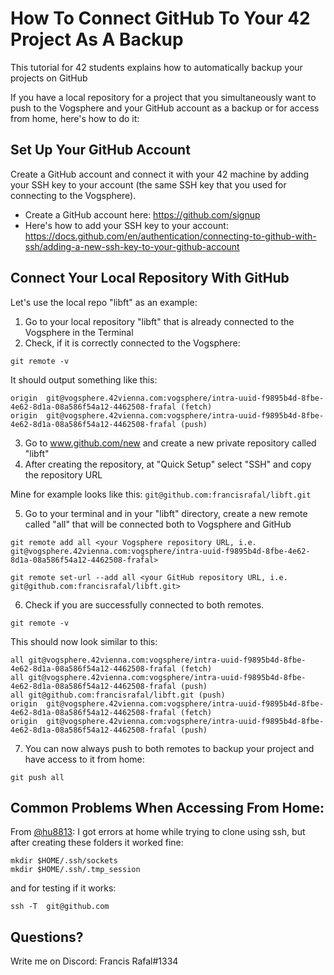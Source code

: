 # How To Connect GitHub To Your 42 Project As A Backup

This tutorial for 42 students explains how to automatically backup your projects on GitHub

If you have a local repository for a project that you simultaneously want to push to the Vogsphere and your GitHub account as a backup or for access from home, here's how to do it:

## Set Up Your GitHub Account
Create a GitHub account and connect it with your 42 machine by adding your SSH key to your account (the same SSH key that you used for connecting to the Vogsphere). 
- Create a GitHub account here: https://github.com/signup
- Here's how to add your SSH key to your account: https://docs.github.com/en/authentication/connecting-to-github-with-ssh/adding-a-new-ssh-key-to-your-github-account

## Connect Your Local Repository With GitHub

Let's use the local repo "libft" as an example:

1. Go to your local repository "libft" that is already connected to the Vogsphere in the Terminal
2. Check, if it is correctly connected to the Vogsphere:

```
git remote -v
```

It should output something like this:

```
origin	git@vogsphere.42vienna.com:vogsphere/intra-uuid-f9895b4d-8fbe-4e62-8d1a-08a586f54a12-4462508-frafal (fetch)
origin	git@vogsphere.42vienna.com:vogsphere/intra-uuid-f9895b4d-8fbe-4e62-8d1a-08a586f54a12-4462508-frafal (push)
```

3. Go to www.github.com/new and create a new private repository called "libft"
4. After creating the repository, at "Quick Setup" select "SSH" and copy the repository URL

Mine for example looks like this: `git@github.com:francisrafal/libft.git`

5. Go to your terminal and in your "libft" directory, create a new remote called "all" that will be connected both to Vogsphere and GitHub
```
git remote add all <your Vogsphere repository URL, i.e. git@vogsphere.42vienna.com:vogsphere/intra-uuid-f9895b4d-8fbe-4e62-8d1a-08a586f54a12-4462508-frafal>
```
```
git remote set-url --add all <your GitHub repository URL, i.e. git@github.com:francisrafal/libft.git>
```

6. Check if you are successfully connected to both remotes.

```
git remote -v
```
This should now look similar to this:

```
all	git@vogsphere.42vienna.com:vogsphere/intra-uuid-f9895b4d-8fbe-4e62-8d1a-08a586f54a12-4462508-frafal (fetch)
all	git@vogsphere.42vienna.com:vogsphere/intra-uuid-f9895b4d-8fbe-4e62-8d1a-08a586f54a12-4462508-frafal (push)
all	git@github.com:francisrafal/libft.git (push)
origin	git@vogsphere.42vienna.com:vogsphere/intra-uuid-f9895b4d-8fbe-4e62-8d1a-08a586f54a12-4462508-frafal (fetch)
origin	git@vogsphere.42vienna.com:vogsphere/intra-uuid-f9895b4d-8fbe-4e62-8d1a-08a586f54a12-4462508-frafal (push)
```

7. You can now always push to both remotes to backup your project and have access to it from home:

```
git push all
```

## Common Problems When Accessing From Home:
From [@hu8813](https://www.github.com/hu8813):
I got errors at home while trying to clone using ssh, but after creating these folders it worked fine:
```
mkdir $HOME/.ssh/sockets
mkdir $HOME/.ssh/.tmp_session
```
and for testing if it works:
```
ssh -T  git@github.com
```

## Questions?

Write me on Discord: Francis Rafal#1334

